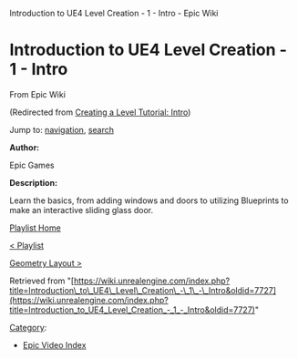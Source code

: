 Introduction to UE4 Level Creation - 1 - Intro - Epic Wiki              

Introduction to UE4 Level Creation - 1 - Intro
==============================================

From Epic Wiki

(Redirected from [Creating a Level Tutorial: Intro](/index.php?title=Creating_a_Level_Tutorial:_Intro&redirect=no "Creating a Level Tutorial: Intro"))

Jump to: [navigation](#mw-navigation), [search](#p-search)

  

**Author:**

Epic Games

**Description:**

Learn the basics, from adding windows and doors to utilizing Blueprints to make an interactive sliding glass door.

  

[Playlist Home](/Category:Epic_Video_Playlists "Category:Epic Video Playlists")

[< Playlist](/Creating_a_Level_Tutorial_Playlist "Creating a Level Tutorial Playlist")

[Geometry Layout >](/Introduction_to_UE4_Level_Creation_-_2_-_Geometry_Layout "Introduction to UE4 Level Creation - 2 - Geometry Layout")

Retrieved from "[https://wiki.unrealengine.com/index.php?title=Introduction\_to\_UE4\_Level\_Creation\_-\_1\_-\_Intro&oldid=7727](https://wiki.unrealengine.com/index.php?title=Introduction_to_UE4_Level_Creation_-_1_-_Intro&oldid=7727)"

[Category](/Special:Categories "Special:Categories"):

*   [Epic Video Index](/index.php?title=Category:Epic_Video_Index&action=edit&redlink=1 "Category:Epic Video Index (page does not exist)")